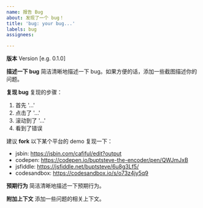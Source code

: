 ```yaml
---
name: 报告 Bug
about: 发现了一个 bug！
title: 'bug: your bug...'
labels: bug
assignees:

---
```


**版本**
Version [e.g. 0.1.0]

**描述一下 bug**
简洁清晰地描述一下 bug。如果方便的话，添加一些截图描述你的问题。

**复现 bug**
复现的步骤：

1. 首先 '...'
2. 点击了 '...'
3. 滚动到了 '...'
4. 看到了错误

建议 **fork** 以下某个平台的 demo 复现一下：

* jsbin: https://jsbin.com/cafiful/edit?output
* codepen: https://codepen.io/buptsteve-the-encoder/pen/QWJmJxB
* jsfiddle: https://jsfiddle.net/buptsteve/6u8g3Lf5/
* codesandbox: https://codesandbox.io/s/o73z4jy5q9

**预期行为**
简洁清晰地描述一下预期行为。

**附加上下文**
添加一些问题的相关上下文。
